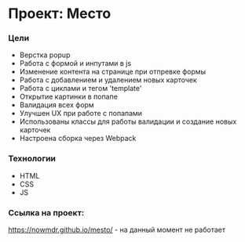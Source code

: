 # Проект: Место

### Цели

* Верстка popup
* Работа с формой и инпутами в js
* Изменение контента на странице при отпревке формы
* Работа с добавлением и удалением новых карточек
* Работа с циклами и тегом 'template'
* Открытие картинки в попапе 
* Валидация всех форм
* Улучшен UX при работе с попапами
* Использованы классы для работы валидации и создание новых карточек
* Настроена сборка через Webpack




### Технологии

* HTML
* CSS
* JS 

### Ссылка на проект: 
https://nowmdr.github.io/mesto/ - на данный момент не работает 

